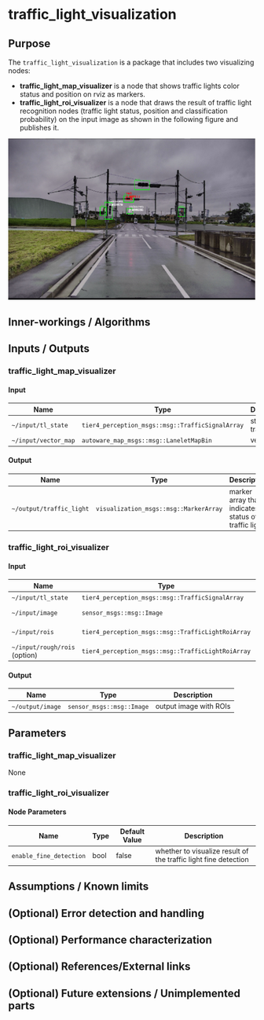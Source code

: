 # traffic_light_visualization

## Purpose

The `traffic_light_visualization` is a package that includes two visualizing nodes:

- **traffic_light_map_visualizer** is a node that shows traffic lights color status and position on rviz as markers.
- **traffic_light_roi_visualizer** is a node that draws the result of traffic light recognition nodes (traffic light status, position and classification probability) on the input image as shown in the following figure and publishes it.

![traffic light roi visualization](./images/roi-visualization.png)

## Inner-workings / Algorithms

## Inputs / Outputs

### traffic_light_map_visualizer

#### Input

| Name                 | Type                                             | Description              |
| -------------------- | ------------------------------------------------ | ------------------------ |
| `~/input/tl_state`   | `tier4_perception_msgs::msg::TrafficSignalArray` | status of traffic lights |
| `~/input/vector_map` | `autoware_map_msgs::msg::LaneletMapBin`          | vector map               |

#### Output

| Name                     | Type                                   | Description                                          |
| ------------------------ | -------------------------------------- | ---------------------------------------------------- |
| `~/output/traffic_light` | `visualization_msgs::msg::MarkerArray` | marker array that indicates status of traffic lights |

### traffic_light_roi_visualizer

#### Input

| Name                          | Type                                               | Description                                             |
| ----------------------------- | -------------------------------------------------- | ------------------------------------------------------- |
| `~/input/tl_state`            | `tier4_perception_msgs::msg::TrafficSignalArray`   | status of traffic lights                                |
| `~/input/image`               | `sensor_msgs::msg::Image`                          | the image captured by perception cameras                |
| `~/input/rois`                | `tier4_perception_msgs::msg::TrafficLightRoiArray` | the ROIs detected by `traffic_light_ssd_fine_detector`  |
| `~/input/rough/rois` (option) | `tier4_perception_msgs::msg::TrafficLightRoiArray` | the ROIs detected by `traffic_light_map_based_detector` |

#### Output

| Name             | Type                      | Description            |
| ---------------- | ------------------------- | ---------------------- |
| `~/output/image` | `sensor_msgs::msg::Image` | output image with ROIs |

## Parameters

### traffic_light_map_visualizer

None

### traffic_light_roi_visualizer

#### Node Parameters

| Name                    | Type | Default Value | Description                                                     |
| ----------------------- | ---- | ------------- | --------------------------------------------------------------- |
| `enable_fine_detection` | bool | false         | whether to visualize result of the traffic light fine detection |

## Assumptions / Known limits

## (Optional) Error detection and handling

## (Optional) Performance characterization

## (Optional) References/External links

## (Optional) Future extensions / Unimplemented parts
